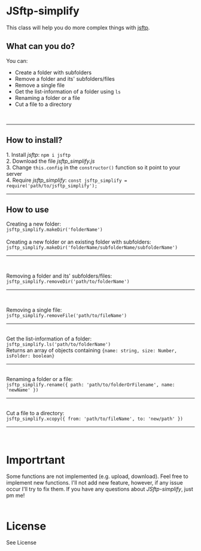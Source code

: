 <h1>JSftp-simplify</h1>

This class will help you do more complex things with [jsftp](https://github.com/sergi/jsftp).

<h2>What can you do? </h2>

You can:
* Create a folder with subfolders 
* Remove a folder and its' subfolders/files
* Remove a single file
* Get the list-information of a folder using `ls`
* Renaming a folder or a file
* Cut a file to a directory 

<br/>

---
<h2>How to install?</h2>
1. Install <em>jsftp</em>: <code>npm i jsftp</code><br>
2. Download the file <em>jsftp_simplify.js</em><br>
3. Change <code>this.config</code> in the <code>constructor()</code> function so it point to your server <br>
4. Require <em>jsftp_simplify</em>: <code>const jsftp_simplify = require('path/to/jsftp_simplify');</code>

---
<h2> How to use</h2>
Creating a new folder:<br>
<code>jsftp_simplify.makeDir('folderName')</code>
<br/>
<br/>
Creating a new folder or an existing folder with subfolders:<br>
<code>jsftp_simplify.makeDir('folderName/subfolderName/subfolderName')</code>

---
<br/>

Removing a folder and its' subfolders/files:<br>
<code>jsftp_simplify.removeDir('path/to/folderName')</code>

---
<br>

Removing a single file:<br>
<code>jsftp_simplify.removeFile('path/to/fileName')</code>

---

<br>
Get the list-information of a folder:<br>
<code>jsftp_simplify.ls('path/to/folderName')</code>
<br/>
Returns an array of objects containing <code>{name: string, size: Number, isFolder: boolean}</code>

---
<br/>
Renaming a folder or a file:<br>
<code>jsftp_simplify.rename({ path: 'path/to/folderOrFilename', name: 'newName' })</code>

---
<br/>
Cut a file to a directory: <br>
<code>jsftp_simplify.xcopy({ from: 'path/to/fileName', to: 'new/path' })</code>

---
<br/>

<h1>Importrtant</h1>
Some functions are not implemented (e.g. upload, download). Feel free to implement new functions. I'll not add new feature, however, if any issue occur I'll try to fix them.
If you have any questions about <em>JSftp-simplify</em>, just pm me!

<br>
<br/>
<h1>License</h1>
See License